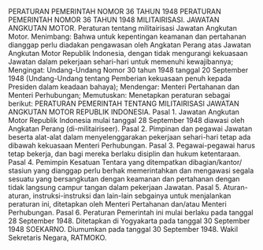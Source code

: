 PERATURAN PEMERINTAH NOMOR 36 TAHUN 1948 PERATURAN PEMERINTAH NOMOR 36 TAHUN 1948 MILITAIRISASI. JAWATAN ANGKUTAN MOTOR. Peraturan tentang militairisasi Jawatan Angkutan Motor.
Menimbang:
 Bahwa untuk kepentingan keamanan dan pertahanan dianggap perlu diadakan pengawasan oleh Angkatan Perang atas Jawatan Angkutan Motor Republik Indonesia, dengan tidak mengurangi kekuasaan Jawatan dalam pekerjaan sehari-hari untuk memenuhi kewajibannya;
Mengingat:
 Undang-Undang Nomor 30 tahun 1948 tanggal 20 September 1948 (Undang-Undang tentang Pemberian kekuasaan penuh kepada Presiden dalam keadaan bahaya); Mendengar: Menteri Pertahanan dan Menteri Perhubungan; Memutuskan: Menetapkan peraturan sebagai berikut: PERATURAN PEMERINTAH TENTANG MILITAIRISASI JAWATAN ANGKUTAN MOTOR REPUBLIK INDONESIA. Pasal 1. Jawatan Angkutan Motor Republik Indonesia mulai tanggal 28 September 1948 diawasi oleh Angkatan Perang (di-militairiseer). Pasal 2. Pimpinan dan pegawai Jawatan beserta alat-alat dalam menyelenggarakan pekerjaan sehari-hari tetap ada dibawah kekuasaan Menteri Perhubungan. Pasal 3. Pegawai-pegawai harus tetap bekerja, dan bagi mereka berlaku disiplin dan hukum ketentaraan. Pasal 4. Pemimpin Kesatuan Tentara yang ditempatkan dibagian/kantor/ stasiun yang dianggap perlu berhak memerintahkan dan mengawasi segala sesuatu yang bersangkutan dengan keamanan dan pertahanan dengan tidak langsung campur tangan dalam pekerjaan Jawatan. Pasal 5. Aturan-aturan, instruksi-instruksi dan lain-lain sebgainya untuk menjalankan peraturan ini, ditetapkan oleh Menteri Pertahanan dan/atau Menteri Perhubungan. Pasal 6. Peraturan Pemerintah ini mulai berlaku pada tanggal 28 September 1948. Ditetapkan di Yogyakarta pada tanggal 30 September 1948 SOEKARNO. Diumumkan pada tanggal 30 September 1948. Wakil Sekretaris Negara, RATMOKO.
